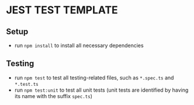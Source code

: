 # JEST TEST TEMPLATE

## Setup
- run `npm install` to install all necessary dependencies

## Testing
- run `npm test` to test all testing-related files, such as `*.spec.ts` and `*.test.ts`
- run `npm test:unit` to test all unit tests (unit tests are identified by having its name with the suffix `spec.ts`)